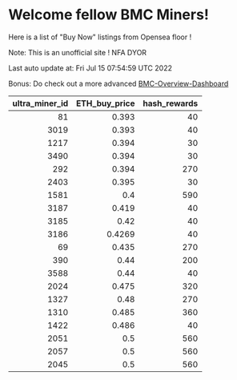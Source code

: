 # Welcome fellow BMC Miners!
Here is a list of "Buy Now" listings from Opensea floor !

Note: This is an unofficial site ! NFA DYOR

Last auto update at: Fri Jul 15 07:54:59 UTC 2022

Bonus: Do check out a more advanced [BMC-Overview-Dashboard](https://dune.com/defifunk/BMC-Overview-Dashboard)


|   ultra_miner_id |   ETH_buy_price |   hash_rewards |
|-----------------:|----------------:|---------------:|
|               81 |          0.393  |             40 |
|             3019 |          0.393  |             40 |
|             1217 |          0.394  |             30 |
|             3490 |          0.394  |             30 |
|              292 |          0.394  |            270 |
|             2403 |          0.395  |             30 |
|             1581 |          0.4    |            590 |
|             3187 |          0.419  |             40 |
|             3185 |          0.42   |             40 |
|             3186 |          0.4269 |             40 |
|               69 |          0.435  |            270 |
|              390 |          0.44   |            200 |
|             3588 |          0.44   |             40 |
|             2024 |          0.475  |            320 |
|             1327 |          0.48   |            270 |
|             1310 |          0.485  |            360 |
|             1422 |          0.486  |             40 |
|             2051 |          0.5    |            560 |
|             2057 |          0.5    |            560 |
|             2045 |          0.5    |            560 |